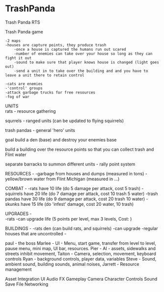 # TrashPanda
Trash Panda RTS

Trash Panda game

	-2 maps
	-houses are capture points, they produce trash
		-once a house is captured the humans run out scared
		-number of enemies can take over your house so long as they can fight it out
		-sound to make sure that player knows house is changed (light goes out)
		-send a unit in to take over the building and and you have to leave a unit there to retain control

	-cats are enemies
	-'control' groups
	-attack garbage trucks for free resources
	-fog of war

UNITS	
rats - resource gathering

squrrels - ranged units (can be updated to flying squirrels)

trash pandas - general 'hero' units

goal build a den (base) and destroy your enemies base

build a building over the resource points so that you can
collect trash and Flint water 

separate barracks to summon different units - rally point system

RESOURCES - 
	-garbage from houses and dumps (measured in tons)
	-yellow/brown water from Flint Michigan (measured in ...)
	
COMBAT -
	-rats have 10 life (do 5 damage per attack, cost 5 trash)
	-squirrels have 20 life (do 7 damage per attack, cost 10 trash 5 water)
	-trash pandas have 30 life (do 9 damage per attack, cost 20 trash 10 water)
	-skunks have 15 life (do 'infest' damage, cost 20 water, 10 trash)

UPGRADES -	
	-rats 
		-can upgrade life (5 points per level, max 3 levels, Cost: )
		
BUILDINGS -	
	-rats den (can build rats, and squirrels)
	-can upgrade
	-regular houses that are uncontrolled
	-
	
paul - the boss
Marlee - UI - Menu, start game, transfer from level to level, pause menu, mini map, UI bar, resources. 
Pier - AI - assets, sidewalks and streets inhibit movement, 
Taiton - Camera, selection, movement, keyboard controls
Ryan - background controls, player data, variables
Steve - Sound, ambient sound, building sounds, animal noises, 
Jarrett - Resource management



Asset Integration
UI
Audio
FX
Gameplay
Camera
Character
Controls
Sound
Save File
Networking
